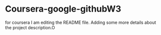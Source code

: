 # Coursera-google-githubW3
for coursera
I am editing the README file. Adding some more details about the project
description.O
